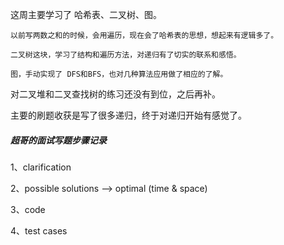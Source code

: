 这周主要学习了 哈希表、二叉树、图。

    以前写两数之和的时候，会用遍历，现在会了哈希表的思想，想起来有逻辑多了。
    
    二叉树这块，学习了结构和遍历方法，对递归有了切实的联系和感悟。
    
    图，手动实现了 DFS和BFS，也对几种算法应用做了相应的了解。

对二叉堆和二叉查找树的练习还没有到位，之后再补。

主要的刷题收获是写了很多递归，终于对递归开始有感觉了。


##### 超哥的面试写题步骤记录
1、clarification

2、possible solutions --> optimal (time & space)

3、code

4、test cases
